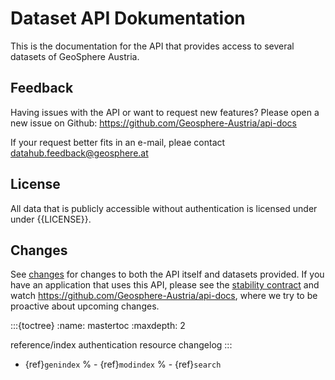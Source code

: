# Dataset API Dokumentation

This is the documentation for the API that provides access to several datasets of GeoSphere Austria.

## Feedback

Having issues with the API or want to request new features? Please open a new issue on Github: https://github.com/Geosphere-Austria/api-docs

If your request better fits in an e-mail, pleae contact datahub.feedback@geosphere.at

## License

All data that is publicly accessible without authentication is licensed under under {{LICENSE}}.

## Changes

See [changes](changelog.md) for changes to both the API itself and datasets provided. If you have an application that uses this API,
please see the [stability contract](stability.md) and watch https://github.com/Geosphere-Austria/api-docs, where we try to be proactive
about upcoming changes.

:::{toctree}
:name: mastertoc
:maxdepth: 2

reference/index
authentication
resource
changelog
:::

- {ref}`genindex`
% - {ref}`modindex`
% - {ref}`search`
